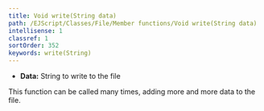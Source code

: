 ```yaml
---
title: Void write(String data)
path: /EJScript/Classes/File/Member functions/Void write(String data)
intellisense: 1
classref: 1
sortOrder: 352
keywords: write(String)
---
```



* **Data:** String to write to the file


This function can be called many times, adding more and more data to the file.


